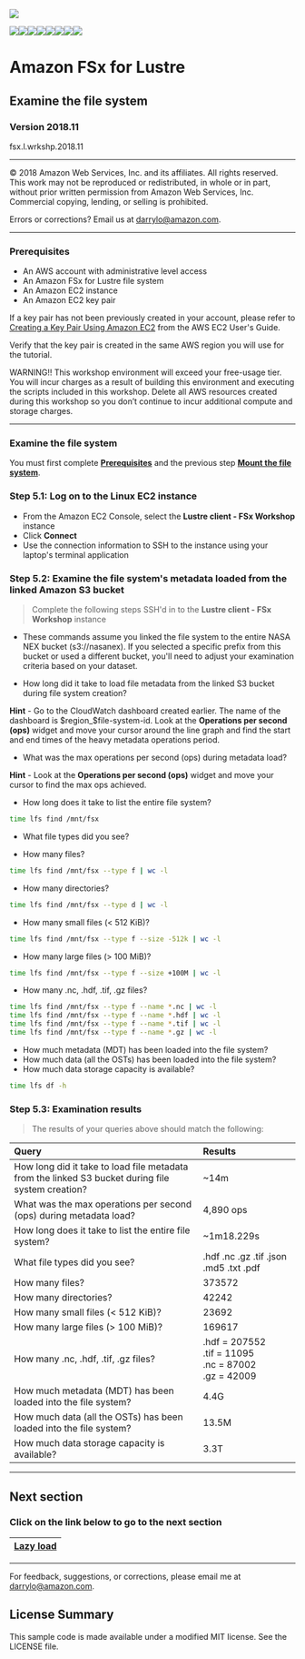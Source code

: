 ![](https://s3.amazonaws.com/aws-us-east-1/tutorial/AWS_logo_PMS_300x180.png)

![](https://s3.amazonaws.com/aws-us-east-1/tutorial/100x100_benefit_available.png)![](https://s3.amazonaws.com/aws-us-east-1/tutorial/100x100_benefit_ingergration.png)![](https://s3.amazonaws.com/aws-us-east-1/tutorial/100x100_benefit_ecryption-lock.png)![](https://s3.amazonaws.com/aws-us-east-1/tutorial/100x100_benefit_fully-managed.png)![](https://s3.amazonaws.com/aws-us-east-1/tutorial/100x100_benefit_lowcost-affordable.png)![](https://s3.amazonaws.com/aws-us-east-1/tutorial/100x100_benefit_performance.png)![](https://s3.amazonaws.com/aws-us-east-1/tutorial/100x100_benefit_scalable.png)![](https://s3.amazonaws.com/aws-us-east-1/tutorial/100x100_benefit_storage.png)

# **Amazon FSx for Lustre**

## Examine the file system

### Version 2018.11

fsx.l.wrkshp.2018.11

---

© 2018 Amazon Web Services, Inc. and its affiliates. All rights reserved. This work may not be  reproduced or redistributed, in whole or in part, without prior written permission from Amazon Web Services, Inc. Commercial copying, lending, or selling is prohibited.

Errors or corrections? Email us at [darrylo@amazon.com](mailto:darrylo@amazon.com).

---
### Prerequisites

* An AWS account with administrative level access
* An Amazon FSx for Lustre file system
* An Amazon EC2 instance
* An Amazon EC2 key pair

If a key pair has not been previously created in your account, please refer to [Creating a Key Pair Using Amazon EC2](http://docs.aws.amazon.com/AWSEC2/latest/UserGuide/ec2-key-pairs.html#having-ec2-create-your-key-pair) from the AWS EC2 User's Guide.  

Verify that the key pair is created in the same AWS region you will use for the tutorial.

WARNING!! This workshop environment will exceed your free-usage tier. You will incur charges as a result of building this environment and executing the scripts included in this workshop. Delete all AWS resources created during this workshop so you don’t continue to incur additional compute and storage charges.

---

### Examine the file system

You must first complete [**Prerequisites**](../0-prerequisites) and the previous step [**Mount the file system**](../4-mount-file-system).

### Step 5.1: Log on to the Linux EC2 instance

- From the Amazon EC2 Console, select the **Lustre client - FSx Workshop** instance
- Click **Connect**
- Use the connection information to SSH to the instance using your laptop's terminal application

### Step 5.2: Examine the file system's metadata loaded from the linked Amazon S3 bucket

> Complete the following steps SSH'd in to the **Lustre client - FSx Workshop** instance

- These commands assume you linked the file system to the entire NASA NEX bucket (s3://nasanex). If you selected a specific prefix from this bucket or used a different bucket, you'll need to adjust your examination criteria based on your dataset.

- How long did it take to load file metadata from the linked S3 bucket during file system creation?

**Hint** - Go to the CloudWatch dashboard created earlier. The name of the dashboard is $region_$file-system-id. Look at the **Operations per second (ops)** widget and move your cursor around the line graph and find the start and end times of the heavy metadata operations period.

- What was the max operations per second (ops) during metadata load?

**Hint** - Look at the **Operations per second (ops)** widget and move your cursor to find the max ops achieved.


- How long does it take to list the entire file system?

```sh
time lfs find /mnt/fsx
```

- What file types did you see?


- How many files?
```sh
time lfs find /mnt/fsx --type f | wc -l
```

- How many directories?
```sh
time lfs find /mnt/fsx --type d | wc -l
```

- How many small files (< 512 KiB)?
```sh
time lfs find /mnt/fsx --type f --size -512k | wc -l
```

- How many large files (> 100 MiB)?
```sh
time lfs find /mnt/fsx --type f --size +100M | wc -l
```

- How many .nc, .hdf, .tif, .gz files?
```sh
time lfs find /mnt/fsx --type f --name *.nc | wc -l
time lfs find /mnt/fsx --type f --name *.hdf | wc -l
time lfs find /mnt/fsx --type f --name *.tif | wc -l
time lfs find /mnt/fsx --type f --name *.gz | wc -l

```

- How much metadata (MDT) has been loaded into the file system?
- How much data (all the OSTs) has been loaded into the file system?
- How much data storage capacity is available?
```sh
time lfs df -h

```


### Step 5.3: Examination results

> The results of your queries above should match the following:


| Query | Results |
| :--- | :--- |
| How long did it take to load file metadata from the linked S3 bucket during file system creation? | ~14m |
| What was the max operations per second (ops) during metadata load? | 4,890 ops |
| How long does it take to list the entire file system? | ~1m18.229s |
| What file types did you see? | .hdf  .nc  .gz  .tif  .json  .md5  .txt  .pdf |
| How many files? | 373572 |
| How many directories? | 42242 |
| How many small files (< 512 KiB)? | 23692 |
| How many large files (> 100 MiB)? | 169617 |
| How many .nc, .hdf, .tif, .gz files? | .hdf = 207552 <br> .tif = 11095 <br> .nc = 87002 <br> .gz = 42009|
| How much metadata (MDT) has been loaded into the file system? | 4.4G |
| How much data (all the OSTs) has been loaded into the file system? | 13.5M | 
| How much data storage capacity is available? | 3.3T |


---
## Next section
### Click on the link below to go to the next section

| [**Lazy load**](../6-lazy-load) |
| :---
---

For feedback, suggestions, or corrections, please email me at [darrylo@amazon.com](mailto:darrylo@amazon.com).

## License Summary

This sample code is made available under a modified MIT license. See the LICENSE file.

